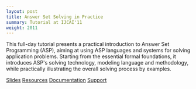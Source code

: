 ```yaml
---
layout: post
title: Answer Set Solving in Practice
summary: Tutorial at IJCAI'11
weight: 2011
---
```

This full-day tutorial presents a practical introduction to Answer Set Programming (ASP),
aiming at using ASP languages and systems for solving application problems.
Starting from the essential formal foundations,
it introduces ASP's solving technology, modeling language and methodology,
while practically illustrating the overall solving process by examples.

[Slides](http://www.cs.uni-potsdam.de/~torsten/ijcai11tutorial/asp.pdf) 
[Resources](http://www.cs.uni-potsdam.de/~torsten/ijcai11tutorial) 
[Documentation](http://sourceforge.net/projects/potassco/files/guide/) 
[Support](http://sourceforge.net/projects/potassco/support)
